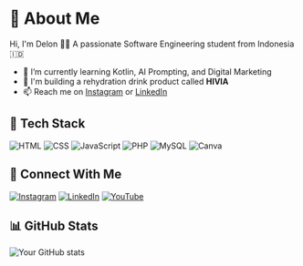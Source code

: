 # 👋 About Me
Hi, I'm Delon 👨‍💻 A passionate Software Engineering student from Indonesia 🇮🇩  
- 🌱 I’m currently learning Kotlin, AI Prompting, and Digital Marketing
- 🚀 I'm building a rehydration drink product called **HIVIA**
- 📫 Reach me on [Instagram](https://www.instagram.com/mhmmdagil_028/) or [LinkedIn](https://www.linkedin.com/in/muh-agil-zakaria-a4a278310/)

## 🚀 Tech Stack
![HTML](https://img.shields.io/badge/-HTML5-orange?style=flat&logo=html5)
![CSS](https://img.shields.io/badge/-CSS3-blue?style=flat&logo=css3)
![JavaScript](https://img.shields.io/badge/-JavaScript-yellow?style=flat&logo=javascript)
![PHP](https://img.shields.io/badge/-PHP-777bb4?style=flat&logo=php)
![MySQL](https://img.shields.io/badge/-MySQL-00758F?style=flat&logo=mysql)
![Canva](https://img.shields.io/badge/-Canva-00C4CC?style=flat&logo=canva)

## 🔗 Connect With Me
[![Instagram](https://img.shields.io/badge/-Instagram-E4405F?style=flat&logo=instagram&logoColor=white)](https://www.instagram.com/mhmmdagil_028/)
[![LinkedIn](https://img.shields.io/badge/-LinkedIn-0077B5?style=flat&logo=linkedin&logoColor=white)](https://www.linkedin.com/in/muh-agil-zakaria-a4a278310/)
[![YouTube](https://img.shields.io/badge/-YouTube-FF0000?style=flat&logo=youtube&logoColor=white)](https://www.youtube.com/@gcs_22muhagilzakaria5)

## 📊 GitHub Stats
![Your GitHub stats](https://github-readme-stats.vercel.app/api?username=delon123&show_icons=true&theme=radical)

